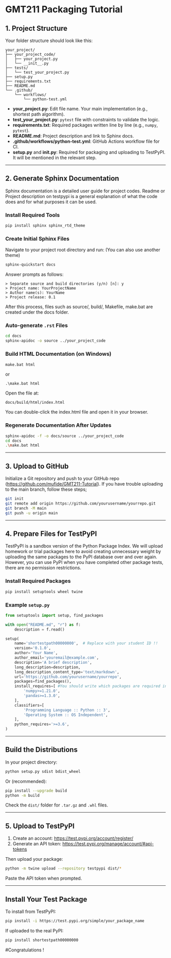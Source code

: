 # GMT211 Packaging Tutorial

## 1. Project Structure

Your folder structure should look like this:

```
your_project/
├── your_project_code/
│   ├── your_project.py
│   └── __init__.py
├── tests/
│   └── test_your_project.py
├── setup.py
├── requirements.txt
├── README.md
└── .github/
    └── workflows/
        └── python-test.yml
```

- **your_project.py**: Edit file name. Your main implementation (e.g., shortest path algorithm).
- **test_your_project.py**: `pytest` file with constraints to validate the logic.
- **requirements.txt**: Required packages written line by line (e.g., `numpy`, `pytest`).
- **README.md**: Project description and link to Sphinx docs.
- **.github/workflows/python-test.yml**: GitHub Actions workflow file for CI.
- **setup.py** and **__init__.py**: Required for packaging and uploading to TestPyPI. It will be mentioned in the relevant step.

---

## 2. Generate Sphinx Documentation

Sphinx documentation is a detailed user guide for project codes. Readme or Project description on testpypi is a general explanation of what the code does and for what purposes it can be used.

### Install Required Tools

```bash
pip install sphinx sphinx_rtd_theme
```

### Create Initial Sphinx Files

Navigate to your project root directory and run:
(You can also use another theme)
```bash
sphinx-quickstart docs
```

Answer prompts as follows:

```
> Separate source and build directories (y/n) [n]: y
> Project name: YourProjectName
> Author name(s): YourName
> Project release: 0.1
```
After this process, files such as source/, build/, Makefile, make.bat are created under the docs folder.

### Auto-generate `.rst` Files

```bash
cd docs
sphinx-apidoc -o source ../your_project_code
```

### Build HTML Documentation (on Windows)

```bash
make.bat html
```
or
```
.\make.bat html
```

Open the file at:

```
docs/build/html/index.html
```
You can double-click the index.html file and open it in your browser.

### Regenerate Documentation After Updates

```bash
sphinx-apidoc -f -o docs/source ../your_project_code
cd docs
.\make.bat html
```

---

## 3. Upload to GitHub

Initialize a Git repository and push to your GitHub repo (https://github.com/mufide/GMT211-Tutorial).
If you have trouble uploading to the main branch, follow these steps;
```bash
git init
git remote add origin https://github.com/yourusername/yourrepo.git
git branch -M main
git push -u origin main
```

---

## 4. Prepare Files for TestPyPI

TestPyPI is a sandbox version of the Python Package Index. We will upload homework or trial packages here to avoid creating unnecessary weight by uploading the same packages to the PyPI database over and over again. However, you can use PyPI when you have completed other package tests, there are no permission restrictions.

###  Install Required Packages

```bash
pip install setuptools wheel twine
```

###  Example `setup.py`

```python
from setuptools import setup, find_packages

with open("README.md", "r") as f:
    description = f.read()

setup(
    name='shortestpath00000000',  # Replace with your student ID !!
    version='0.1.0',
    author='Your Name',
    author_email='youremail@example.com',
    description='A brief description',
    long_description=description,
    long_description_content_type='text/markdown',
    url='https://github.com/yourusername/yourrepo',
    packages=find_packages(),
    install_requires=[ #You should write which packages are required in your project.
        'numpy>=1.21.0',
        'pandas>=1.3.0',
    ],
    classifiers=[
        'Programming Language :: Python :: 3',
        'Operating System :: OS Independent',
    ],
    python_requires='>=3.6',
)
```

---

##  Build the Distributions

In your project directory:

```bash
python setup.py sdist bdist_wheel
```

Or (recommended):

```bash
pip install --upgrade build
python -m build
```

Check the `dist/` folder for `.tar.gz` and `.whl` files.

---

## 5. Upload to TestPyPI

1. Create an account: https://test.pypi.org/account/register/  
2. Generate an API token: https://test.pypi.org/manage/account/#api-tokens

Then upload your package:

```bash
python -m twine upload --repository testpypi dist/*
```

Paste the API token when prompted.

---

##  Install Your Test Package

To install from TestPyPI:

```bash
pip install -i https://test.pypi.org/simple/your_package_name
```

If uploaded to the real PyPI:

```bash
pip install shortestpath00000000
```

#Congratulations !
